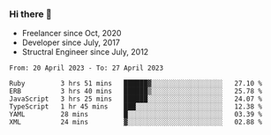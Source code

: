 ### Hi there 👋

- Freelancer since Oct, 2020
- Developer since July, 2017
- Structral Engineer since July, 2012

<!--START_SECTION:waka-->

```text
From: 20 April 2023 - To: 27 April 2023

Ruby         3 hrs 51 mins   ██████▓░░░░░░░░░░░░░░░░░░   27.10 %
ERB          3 hrs 40 mins   ██████▒░░░░░░░░░░░░░░░░░░   25.78 %
JavaScript   3 hrs 25 mins   ██████░░░░░░░░░░░░░░░░░░░   24.07 %
TypeScript   1 hr 45 mins    ███░░░░░░░░░░░░░░░░░░░░░░   12.38 %
YAML         28 mins         █░░░░░░░░░░░░░░░░░░░░░░░░   03.39 %
XML          24 mins         ▓░░░░░░░░░░░░░░░░░░░░░░░░   02.88 %
```

<!--END_SECTION:waka-->
